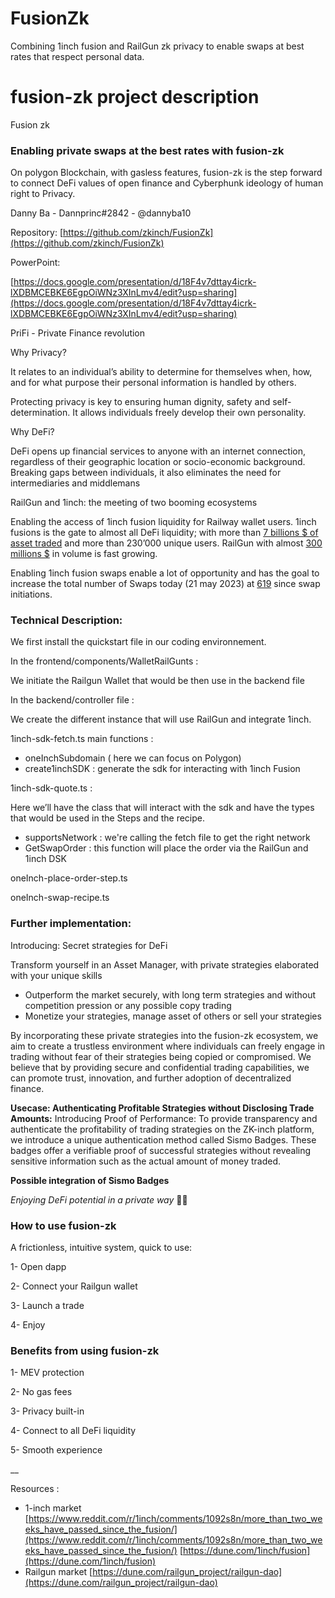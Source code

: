 # FusionZk

Combining 1inch fusion and RailGun zk privacy to enable swaps at best rates that respect personal data.

# fusion-zk project description

Fusion zk

### Enabling private swaps at the best rates with fusion-zk
On polygon Blockchain, with gasless features, fusion-zk is the step forward to connect DeFi values of open finance and Cyberphunk ideology of human right to Privacy.

Danny Ba - Dannprinc#2842 - @dannyba10

Repository:
[https://github.com/zkinch/FusionZk](https://github.com/zkinch/FusionZk)

PowerPoint:

[https://docs.google.com/presentation/d/18F4v7dttay4icrk-lXDBMCEBKE6EgpOiWNz3XInLmv4/edit?usp=sharing](https://docs.google.com/presentation/d/18F4v7dttay4icrk-lXDBMCEBKE6EgpOiWNz3XInLmv4/edit?usp=sharing)

PriFi - Private Finance revolution

Why Privacy?

It relates to an individual’s ability to determine for themselves when, how, and for what purpose their personal information is handled by others.

Protecting privacy is key to ensuring human dignity, safety and self-determination. It allows individuals freely develop their own personality.

Why DeFi?

DeFi opens up financial services to anyone with an internet connection, regardless of their geographic location or socio-economic background. Breaking gaps between individuals, it also eliminates the need for intermediaries and middlemans

RailGun and 1inch: the meeting of two booming ecosystems

Enabling the access of 1inch fusion liquidity for Railway wallet users. 1inch fusions is the gate to almost all DeFi liquidity; with more than [7 billions $ of asset traded](https://dune.com/1inch/fusion) and more than 230’000 unique users.
RailGun with almost [300 millions $](https://dune.com/railgun_project/railgun-dao) in volume is fast growing. 

Enabling 1inch fusion swaps enable a lot of opportunity and has the goal to increase the total number of Swaps today (21 may 2023) at [619](https://dune.com/railgun_project/railgun-dao) since swap initiations. 

### Technical Description:
We first install the quickstart file in our coding environnement.

In the frontend/components/WalletRailGunts : 

We initiate the Railgun Wallet that would be then use in the backend file

In the backend/controller file :

We create the different instance that will use RailGun and integrate 1inch. 

1inch-sdk-fetch.ts main functions : 

- oneInchSubdomain ( here we can focus on Polygon)
- create1inchSDK : generate the sdk for interacting with 1inch Fusion

1inch-sdk-quote.ts :

Here we’ll have the class that will interact with the sdk and have the types that would be used in the Steps and the recipe. 
- supportsNetwork : we're calling the fetch file to get the right network
- GetSwapOrder : this function will place the order via the RailGun and 1inch DSK

oneInch-place-order-step.ts

oneInch-swap-recipe.ts


### Further implementation:
Introducing: Secret strategies for DeFi

Transform yourself in an Asset Manager, with private strategies elaborated with your unique skills 

- Outperform the market securely, with long term strategies and without competition pression or any possible copy trading
- Monetize your strategies, manage asset of others or sell your strategies

By incorporating these private strategies into the fusion-zk ecosystem, we aim to create a trustless environment where individuals can freely engage in trading without fear of their strategies being copied or compromised. We believe that by providing secure and confidential trading capabilities, we can promote trust, innovation, and further adoption of decentralized finance.

**Usecase: Authenticating Profitable Strategies without Disclosing Trade Amounts:** 
Introducing Proof of Performance: To provide transparency and authenticate the profitability of trading strategies on the ZK-inch platform, we introduce a unique authentication method called Sismo Badges. These badges offer a verifiable proof of successful strategies without revealing sensitive information such as the actual amount of money traded.

****Possible integration of Sismo Badges****

*Enjoying DeFi potential in a private way* 🦄🔫

### How to use fusion-zk

A frictionless, intuitive system, quick to use: 

1- Open dapp

2-  Connect your Railgun wallet 

3- Launch a trade

4- Enjoy

### Benefits from using fusion-zk

1- MEV protection

2- No gas fees

3- Privacy built-in

4- Connect to all DeFi liquidity 

5- Smooth experience

__

Resources : 

- 1-inch market [https://www.reddit.com/r/1inch/comments/1092s8n/more_than_two_weeks_have_passed_since_the_fusion/](https://www.reddit.com/r/1inch/comments/1092s8n/more_than_two_weeks_have_passed_since_the_fusion/)
[https://dune.com/1inch/fusion](https://dune.com/1inch/fusion)
- Railgun market
[https://dune.com/railgun_project/railgun-dao](https://dune.com/railgun_project/railgun-dao)
